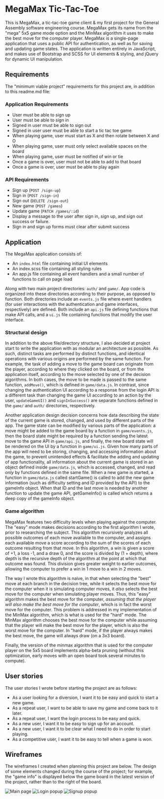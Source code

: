 
# MegaMax Tic-Tac-Toe

This is MegaMax, a tic-tac-toe game client & my first project for the General Assembly software
engineering course. MegaMax gets its name from the "mega" 5x5 game mode option and the MinMax
algorithm it uses to make the best move for the computer player. MegaMax is a single-page application
that uses a public API for authentication, as well as for saving and updating game states. The 
application is written entirely in JavaScript, and makes use of Bootstrap and SCSS for UI elements 
& styling, and jQuery for dynamic UI manipulation.  

## Requirements

The "minimum viable project" requirements for this project are, in addition to this readme.md file:  

### Application Requirements

- User must be able to sign up  
- User must be able to sign in  
- Signed in user must be able to sign out  
- Signed in user user must be able to start a tic tac toe game  
- When playing game, user must start as X and then rotate between X and O  
- When playing game, user must only select available spaces on the board  
- When playing game, user must be notified of win or tie  
- Once a game is over, user must not be able to add to that board  
- Once a game is over, user must be able to play again  

### API Requirements

- Sign up (`POST /sign-up`)
- Sign in (`POST /sign-in`)
- Sign out (`DELETE /sign-out`)
- New game (`POST /games`)
- Update game (`PATCH /games/:id`)
- Display a message to the user after sign in, sign up, and sign out success or failure.
- Sign in and sign up forms must clear after submit success

## Application

The MegaMax application consists of: 

- An `index.html` file containing initial UI elements
- An index.scss file containing all styling rules
- An app.js file containing all event handlers and a small number of functions to 
  call on page load

Along with two main project directories: `auth/` and `game/`. App code is organized into these directories according to their purpose, as opposed to function. Both directories include an `events.js` file where event handlers (for user interactions with the authentication and game interfaces, respectively) are defined. Both include an `api.js` file defining functions that
make API calls, and a `ui.js` file containing functions that modify the user interface.

### Structural design

In addition to the above file/directory structure, I also decided at project start to write
the application with as modular an architecture as possible. As such, distinct tasks are
performed by distinct functions, and identical operations with various origins are performed
by the same function. For example, the task of adding a move to the game board can originate
from the player, according to where they clicked on the board, or from the application itself,
according to the move selected by one of the decision algorithms. In both cases, the move to be
made is passed to the same function, `addMove()`, which is defined in `game/data.js`. In contrast,
since changing the authentication UI according to a response from the login API is a different
task than changing the game UI according to an action by the user, `updateGameUI()` and 
`signInSuccess()` are separate functions defined in the `game/` and `auth/` directories, respectively.

Another application design decision concerns how data describing the state of the current game
is stored, changed, and used by different parts of the app. The game state can be modified by various parts of the application: a move might be added to the game board by a function in
`game/events.js`, then the board state might be required by a function sending the latest move
to the game API in `game/api.js`, and finally, the new board state will be rendered on the UI
by a function in `game/ui.js`. Given how many parts of the app will need to be storing, changing,
and accessing information about the game, to prevent unintended effects & facilitate the adding
and updating of app functionality, all information about the current game is stored in an object defined inside `game/data.js`, which is accessed, changed, and read *only* by functions defined in the same file. When a new game is started, a function in `game/data.js` called startGame() is called to add the new game information (such as difficulty setting and ID provided by the API) to the gameInfo object. When that ID and the last move is needed by another function to update the game API, getGameInfo() is called which returns a deep copy of the gameInfo object.

### Game algorithm

MegaMax features two difficulty levels when playing against the computer. The "easy" mode makes
decisions according to the first algorithm I wrote, prior to researching the subject. This algorithm recursively analyzes all possible outcomes of each move available to the computer, and assigns each available move a score according to the sum of the scores of each outcome resulting from that move. In this algorithm, a win is given a score of +1, a loss -1, and a draw 0, and the score is divided by (1 + depth), where depth is the recursive depth of the algorithm at the point at which that outcome was found. This division gives greater weight to earlier outcomes, allowing the computer to prefer a win in 1 move to a win in 2 moves. 

The way I wrote this algorithm is naive, in that when selecting the "best" move at each branch in the decision tree, while it selects the best move for the computer when it is simulating computer moves, it *also* selects the best move for the computer when simulating player moves. Thus, this "easy" algorithm makes the best move for the computer, *assuming that the player will also make the best move for the computer*, which is in fact the worst move for the computer. This problem is addressed in my implementation of the MinMax algorithm, which is what is used for the "hard" mode. The MinMax algorithm chooses the best move for the computer while assuming that the player
will make the best move for the player, which is also the worst move for the computer. In "hard" mode, if the player always makes the best move, the game will always draw (on a 3x3 board).

Finally, the version of the minmax algorithm that is used for the computer player on the 
5x5 board implements alpha-beta pruning (without this optimization, early moves with an open
board took several minutes to compute).

## User stories

The user stories I wrote before starting the project are as follows:
 - As a user looking for a diversion, I want it to be easy and quick to start a new game.
 - As a repeat user, I want to be able to save my game and come back to it later.
 - As a repeat user, I want the login process to be easy and quick.
 - As a new user, I want it to be easy to sign up for an account.
 - As a new user, I want it to be clear what I need to do in order to start playing.
 - As a competitive user, I want it to be easy to tell when a game is won.

## Wireframes

The wireframes I created when planning this project are below. The design of some elements
changed during the course of the project; for example, the "game info" is displayed below the game board in the latest version of the project, rather than to the right of the board.

![Main page](https://i.imgur.com/Jn5Vumg.jpg)
![Login popup](https://i.imgur.com/VLGPlsj.jpg)
![Signup popup](https://i.imgur.com/hC0OCMi.jpg)